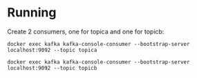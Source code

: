 # Running

Create 2 consumers, one for topica and one for topicb:

```
docker exec kafka kafka-console-consumer --bootstrap-server localhost:9092 --topic topica
```

```
docker exec kafka kafka-console-consumer --bootstrap-server localhost:9092 --topic topicb
```